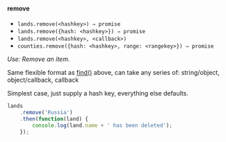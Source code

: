 #### remove

* `lands.remove(<hashkey>) ⇒ promise`
* `lands.remove({hash: <hashkey>}) ⇒ promise`
* `lands.remove(<hashkey>, <callback>)`
* `counties.remove({hash: <hashkey>, range: <rangekey>}) ⇒ promise`

*Use: Remove an item.*

Same flexible format as [find()](#find) above, can take any series of:
string/object, object/callback, callback

Simplest case, just supply a hash key, everything else defaults.

```js
lands
    .remove('Russia')
    .then(function(land) {
        console.log(land.name + ' has been deleted');
    });
```
